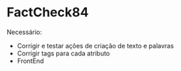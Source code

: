 # FactCheck84

Necessário:
- Corrigir e testar ações de criação de texto e palavras
- Corrigir tags para cada atributo
- FrontEnd
